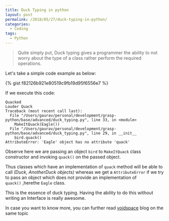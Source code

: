 ```yaml
---
title: Duck Typing in python
layout: post
permalink: /2018/05/27/duck-typing-in-python/
categories:
  - Coding
tags:
  - Python
---
```


> Quite simply put, Duck typing gives a programmer the ability to not worry about the type of a
> class rather perform the required operations.

Let's take a simple code example as below:

{% gist f82126b921e80519c9fb19d95f6556e7 %}

If we execute this code:

```text
Quacked
Louder Quack
Traceback (most recent call last):
  File "/Users/gaurav/personal/development/grasp-python/base/advanced/duck_typing.py", line 33, in <module>
    MakeItQuack(Eagle())
  File "/Users/gaurav/personal/development/grasp-python/base/advanced/duck_typing.py", line 29, in __init__
    bird.quack()
AttributeError: 'Eagle' object has no attribute 'quack'
```

Observe here we are passing an object `bird` to `MakeItQuack` class constructor and invoking
`quack()` on the passed object.

Thus classes which have an implementation of `quack` method will be able to call _(Duck, AnotherDuck
objects)_ whereas we get a `AttributeError` if we try to pass an object which does not provide an
implementation of `quack()`&nbsp;,herethe `Eagle` class.

This is the essence of duck typing. Having the ability to do this without writing an Interface is
really awesome.

In case you want to know more, you can further read
[voidspace](http://www.voidspace.org.uk/python/articles/duck_typing.shtml[/embed) blog on the same
topic
